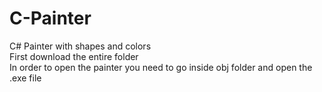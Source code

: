 # C-Painter 
C# Painter with shapes and colors <br />
First download the entire folder  
In order to open the painter you need to go inside obj folder and open the .exe file
